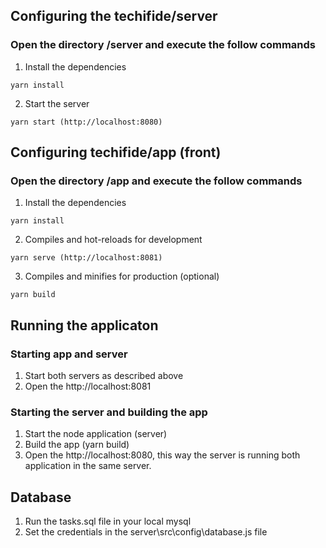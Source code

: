 ## Configuring the techifide/server
### Open the directory /server and execute the follow commands

1. Install the dependencies
```
yarn install
```
2. Start the server
```
yarn start (http://localhost:8080)
```

## Configuring techifide/app (front)
### Open the directory /app and execute the follow commands

1. Install the dependencies
```
yarn install
```

2. Compiles and hot-reloads for development
```
yarn serve (http://localhost:8081)
```

3. Compiles and minifies for production (optional)
```
yarn build
```

## Running the applicaton

### Starting app and server

1. Start both servers as described above
2. Open the http://localhost:8081

### Starting the server and building the app

1. Start the node application (server)
2. Build the app (yarn build)
2. Open the http://localhost:8080, this way the server is running both application in the same server.


## Database
1. Run the tasks.sql file in your local mysql
2. Set the credentials in the server\src\config\database.js file
